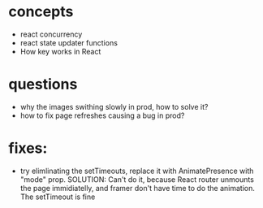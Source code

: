 # concepts

- react concurrency
- react state updater functions
- How key works in React

# questions

- why the images swithing slowly in prod, how to solve it?
- how to fix page refreshes causing a bug in prod?

# fixes:

- try elimlinating the setTimeouts, replace it with AnimatePresence with "mode" prop. SOLUTION: Can't do it, because React router unmounts the page immidiatelly, and framer don't have time to do the animation. The setTimeout is fine
